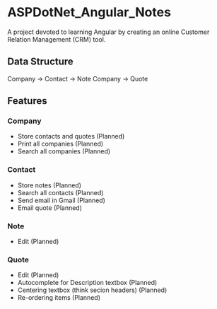# ASPDotNet_Angular_Notes
A project devoted to learning Angular by creating an online Customer Relation Management (CRM) tool.

## Data Structure
Company -> Contact -> Note
Company -> Quote

## Features

### Company
* Store contacts and quotes (Planned)
* Print all companies (Planned)
* Search all companies (Planned)

### Contact
* Store notes (Planned)
* Search all contacts (Planned)
* Send email in Gmail (Planned)
* Email quote (Planned)


### Note
* Edit (Planned)

### Quote
* Edit (Planned)
* Autocomplete for Description textbox (Planned)
* Centering textbox (think secion headers) (Planned)
* Re-ordering items (Planned)